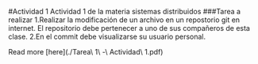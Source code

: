 #Actividad 1
Actividad 1 de la materia sistemas distribuidos
###Tarea a realizar
1.Realizar la modificación de un archivo en un repostorio git en internet. El repositorio debe pertenecer a uno de sus compañeros de esta clase.
2.En el commit debe visualizarse su usuario personal.

Read more [here](./Tarea\ 1\ -\ Actividad\ 1.pdf)
